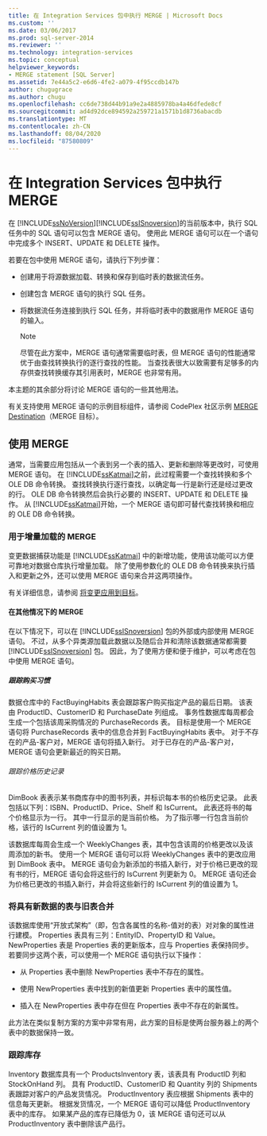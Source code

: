 ```yaml
---
title: 在 Integration Services 包中执行 MERGE | Microsoft Docs
ms.custom: ''
ms.date: 03/06/2017
ms.prod: sql-server-2014
ms.reviewer: ''
ms.technology: integration-services
ms.topic: conceptual
helpviewer_keywords:
- MERGE statement [SQL Server]
ms.assetid: 7e44a5c2-e6d6-4fe2-a079-4f95ccdb147b
author: chugugrace
ms.author: chugu
ms.openlocfilehash: cc6de738d44b91a9e2a4885978ba4a46dfede8cf
ms.sourcegitcommit: ad4d92dce894592a259721a1571b1d8736abacdb
ms.translationtype: MT
ms.contentlocale: zh-CN
ms.lasthandoff: 08/04/2020
ms.locfileid: "87580809"
---
```

# <a name="merge-in-integration-services-packages"></a>在 Integration Services 包中执行 MERGE
  在 [!INCLUDE[ssNoVersion](../../includes/ssnoversion-md.md)][!INCLUDE[ssISnoversion](../../includes/ssisnoversion-md.md)]的当前版本中，执行 SQL 任务中的 SQL 语句可以包含 MERGE 语句。 使用此 MERGE 语句可以在一个语句中完成多个 INSERT、UPDATE 和 DELETE 操作。  
  
 若要在包中使用 MERGE 语句，请执行下列步骤：  
  
-   创建用于将源数据加载、转换和保存到临时表的数据流任务。  
  
-   创建包含 MERGE 语句的执行 SQL 任务。  
  
-   将数据流任务连接到执行 SQL 任务，并将临时表中的数据用作 MERGE 语句的输入。  
  
    > [!NOTE]  
    >  尽管在此方案中，MERGE 语句通常需要临时表，但 MERGE 语句的性能通常优于由查找转换执行的逐行查找的性能。 当查找表很大以致需要有足够多的内存供查找转换缓存其引用表时，MERGE 也非常有用。  
  
 本主题的其余部分将讨论 MERGE 语句的一些其他用法。  
  
 有关支持使用 MERGE 语句的示例目标组件，请参阅 CodePlex 社区示例 [MERGE Destination](https://go.microsoft.com/fwlink/?LinkId=141215)（MERGE 目标）。  
  
## <a name="using-merge"></a>使用 MERGE  
 通常，当需要应用包括从一个表到另一个表的插入、更新和删除等更改时，可使用 MERGE 语句。 在 [!INCLUDE[ssKatmai](../../includes/sskatmai-md.md)]之前，此过程需要一个查找转换和多个 OLE DB 命令转换。 查找转换执行逐行查找，以确定每一行是新行还是经过更改的行。 OLE DB 命令转换然后会执行必要的 INSERT、UPDATE 和 DELETE 操作。 从 [!INCLUDE[ssKatmai](../../includes/sskatmai-md.md)]开始，一个 MERGE 语句即可替代查找转换和相应的 OLE DB 命令转换。  
  
### <a name="merge-with-incremental-loads"></a>用于增量加载的 MERGE  
 变更数据捕获功能是 [!INCLUDE[ssKatmai](../../includes/sskatmai-md.md)] 中的新增功能，使用该功能可以方便可靠地对数据仓库执行增量加载。 除了使用参数化的 OLE DB 命令转换来执行插入和更新之外，还可以使用 MERGE 语句来合并这两项操作。  
  
 有关详细信息，请参阅 [将变更应用到目标](../change-data-capture/apply-the-changes-to-the-destination.md)。  
  
#### <a name="merge-in-other-scenarios"></a>在其他情况下的 MERGE  
 在以下情况下，可以在 [!INCLUDE[ssISnoversion](../../includes/ssisnoversion-md.md)] 包的外部或内部使用 MERGE 语句。 不过，从多个异类源加载此数据以及随后合并和清除该数据通常都需要 [!INCLUDE[ssISnoversion](../../includes/ssisnoversion-md.md)] 包。 因此，为了使用方便和便于维护，可以考虑在包中使用 MERGE 语句。  
  
##### <a name="track-buying-habits"></a>跟踪购买习惯  
 数据仓库中的 FactBuyingHabits 表会跟踪客户购买指定产品的最后日期。 该表由 ProductID、CustomerID 和 PurchaseDate 列组成。 事务性数据库每周都会生成一个包括该周采购情况的 PurchaseRecords 表。 目标是使用一个 MERGE 语句将 PurchaseRecords 表中的信息合并到 FactBuyingHabits 表中。 对于不存在的产品-客户对，MERGE 语句将插入新行。 对于已存在的产品-客户对，MERGE 语句会更新最近的购买日期。  
  
###### <a name="track-price-history"></a>跟踪价格历史记录  
 DimBook 表表示某书商库存中的图书列表，并标识每本书的价格历史记录。 此表包括以下列：ISBN、ProductID、Price、Shelf 和 IsCurrent。 此表还将书的每个价格显示为一行。 其中一行显示的是当前价格。 为了指示哪一行包含当前价格，该行的 IsCurrent 列的值设置为 1。  
  
 该数据库每周会生成一个 WeeklyChanges 表，其中包含该周的价格更改以及该周添加的新书。 使用一个 MERGE 语句可以将 WeeklyChanges 表中的更改应用到 DimBook 表中。 MERGE 语句会为新添加的书插入新行，对于价格已更改的现有书的行，MERGE 语句会将这些行的 IsCurrent 列更新为 0。 MERGE 语句还会为价格已更改的书插入新行，并会将这些新行的 IsCurrent 列的值设置为 1。  
  
### <a name="merge-a-table-with-new-data-against-the-old-table"></a>将具有新数据的表与旧表合并  
 该数据库使用“开放式架构”（即，包含各属性的名称-值对的表）对对象的属性进行建模。 Properties 表具有三列：EntityID、PropertyID 和 Value。 NewProperties 表是 Properties 表的更新版本，应与 Properties 表保持同步。 若要同步这两个表，可以使用一个 MERGE 语句执行以下操作：  
  
-   从 Properties 表中删除 NewProperties 表中不存在的属性。  
  
-   使用 NewProperties 表中找到的新值更新 Properties 表中的属性值。  
  
-   插入在 NewProperties 表中存在但在 Properties 表中不存在的新属性。  
  
 此方法在类似复制方案的方案中非常有用，此方案的目标是使两台服务器上的两个表中的数据保持一致。  
  
### <a name="track-inventory"></a>跟踪库存  
 Inventory 数据库具有一个 ProductsInventory 表，该表具有 ProductID 列和 StockOnHand 列。 具有 ProductID、CustomerID 和 Quantity 列的 Shipments 表跟踪对客户的产品发货情况。 ProductInventory 表应根据 Shipments 表中的信息每天更新。 根据发货情况，一个 MERGE 语句可以降低 ProductInventory 表中的库存。 如果某产品的库存已降低为 0，该 MERGE 语句还可以从 ProductInventory 表中删除该产品行。  
  
  
